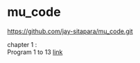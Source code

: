 # mu_code
https://github.com/jay-sitapara/mu_code.git

chapter 1 : 
<br>
Program 1 to 13 
[link](https://github.com/jay-sitapara/mu_code/blob/main/Python/1_13.py)
